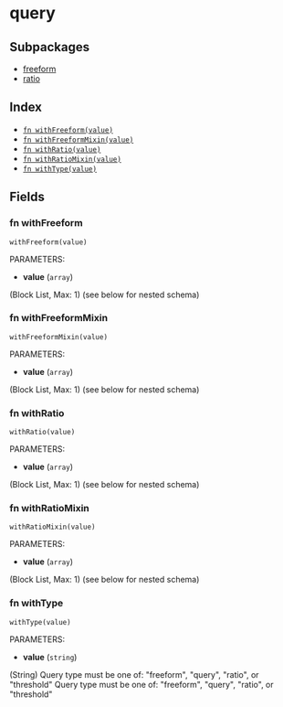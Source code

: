 # query



## Subpackages

* [freeform](freeform.md)
* [ratio](ratio.md)

## Index

* [`fn withFreeform(value)`](#fn-withfreeform)
* [`fn withFreeformMixin(value)`](#fn-withfreeformmixin)
* [`fn withRatio(value)`](#fn-withratio)
* [`fn withRatioMixin(value)`](#fn-withratiomixin)
* [`fn withType(value)`](#fn-withtype)

## Fields

### fn withFreeform

```jsonnet
withFreeform(value)
```

PARAMETERS:

* **value** (`array`)

(Block List, Max: 1) (see below for nested schema)
### fn withFreeformMixin

```jsonnet
withFreeformMixin(value)
```

PARAMETERS:

* **value** (`array`)

(Block List, Max: 1) (see below for nested schema)
### fn withRatio

```jsonnet
withRatio(value)
```

PARAMETERS:

* **value** (`array`)

(Block List, Max: 1) (see below for nested schema)
### fn withRatioMixin

```jsonnet
withRatioMixin(value)
```

PARAMETERS:

* **value** (`array`)

(Block List, Max: 1) (see below for nested schema)
### fn withType

```jsonnet
withType(value)
```

PARAMETERS:

* **value** (`string`)

(String) Query type must be one of: "freeform", "query", "ratio", or "threshold"
Query type must be one of: "freeform", "query", "ratio", or "threshold"